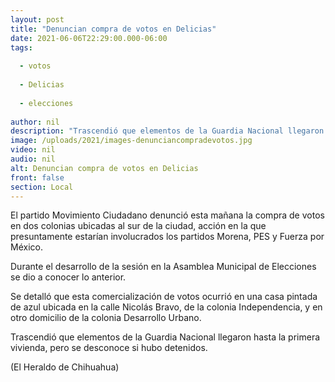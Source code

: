 ```yaml
---
layout: post
title: "Denuncian compra de votos en Delicias"
date: 2021-06-06T22:29:00.000-06:00
tags:
  
  - votos
  
  - Delicias
  
  - elecciones
  
author: nil
description: "Trascendió que elementos de la Guardia Nacional llegaron hasta una vivienda"
image: /uploads/2021/images-denunciancompradevotos.jpg
video: nil
audio: nil
alt: Denuncian compra de votos en Delicias
front: false
section: Local
---
```


El partido Movimiento Ciudadano denunció esta mañana la compra de votos en dos colonias ubicadas al sur de la ciudad, acción en la que presuntamente estarían involucrados los partidos Morena, PES y Fuerza por México.

Durante el desarrollo de la sesión en la Asamblea Municipal de Elecciones se dio a conocer lo anterior.

Se detalló que esta comercialización de votos ocurrió en una casa pintada de azul ubicada en la calle Nicolás Bravo, de la colonia Independencia, y en otro domicilio de la colonia Desarrollo Urbano.

Trascendió que elementos de la Guardia Nacional llegaron hasta la primera vivienda, pero se desconoce si hubo detenidos.

(El Heraldo de Chihuahua)